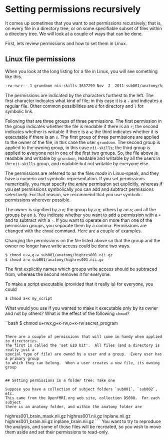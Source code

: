 # Setting permissions recursively

It comes up sometimes that you want to set permissions recursively; that is,
on every file in a directory tree, or on some specifiable subset of files
within a directory tree.  We will look at a couple of ways that can be done.

First, lets review permissions and how to set them in Linux.

## Linux file permissions

When you look at the long listing for a file in Linux, you will see something
like this.
```bash
-rw-rw-r-- 1 grundoon nii-skills 3637299 Nov  2  2011 sub001/anatomy/highres001.nii.gz
```
The permissions are indicated by the characters furthest to the left.  The first
character indicates what kind of file; in this case it is a `-` and indicates a
regular file.  Other common possibilities are `d` for directory and `l` for symbolic
link.

Following that are three groups of three permissions.  The first permission in the group
indicates whether the file is readable if there is an `r`; the second indicates whether
is writable if there is a `w`; the third indicates whether it is executable if there is
an `x`.  The first group of three permissions are applied to the owner of the file, in
this case the user `grundoon`.  The second group is applied to the owning group, in this
case `nii-skills`; the third group is applied to everyone not in one of the first two
groups.  So, the file above is readable and writable by `grundoon`, readable and writable
by all the users in the `nii-skills` group, and readable but not writable by everyone else.

The permissions are referred to as the files _mode_ in Linux-speak, and they have a
numeric and symbolic representation.  If you set permissions numerically, you must
specify the _entire_ permission set explicitly, whereas if you set permissions symbolically
you can add and subtract permissions selectively.  For that reason, we recommend that you
use symbolic permissions wherever possible.

The owner is signified by a `u`; the group by a `g`; others by an `o`; and all the groups
by an `a`.  You indicate whether you want to add a permission with a `+` and to subtract
with a `-`.  If you want to operate on more than one of the permission groups, you separate
them by a comma.  Permissions are changed with the `chmod` command.  Here are a couple of 
examples.

Changing the permissions on the file listed above so that the group and the owner no longer
have write access could be done two ways.

```bash
$ chmod u-w,g-w sub001/anatomy/highres001.nii.gz
$ chmod a-w sub001/anatomy/highres001.nii.gz
```
The first explicitly names which groups write access should be subtraced from, whereas
the second removes it for everyone.

To make a script executable (provided that it really is) for everyone, you could

```bash
$ chmod a+x my_script
```

What would you use if you wanted to make it executable only by its owner and not
by others?  What is the effect of the following `chmod`?

``bash
$ chmod u+rwx,g+x-rw,o+x-rw secret_program
```

There are a couple of permissions that will come in handy when applied to directories.
The first is called the 'set GID bit'.  All files (and a directory is really just a
special type of file) are owned by a user and a group.  Every user has a primary group
to which they can belong.  When a user creates a new file, its owning group


## Setting permissions in a folder tree: Take one

Suppose you have a collection of subject folders `sub001`, `sub002`, etc.
This came from the OpenfMRI.org web site, collection DS008.  For each subject
there is an anatomy folder, and within the anatomy folder are
```
highres001_brain_mask.nii.gz  highres001.nii.gz     inplane.nii.gz
highres001_brain.nii.gz       inplane_brain.nii.gz
`` `
You want to try to reproduce the analysis, and some of those files will be
recreated, so you wish to move them aside and set their permissions to
read-only.

